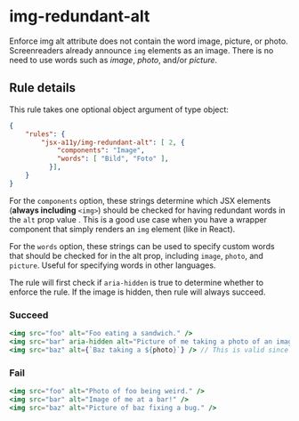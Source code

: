 # img-redundant-alt

Enforce img alt attribute does not contain the word image, picture, or photo. Screenreaders already announce `img` elements as an image. There is no need to use words such as *image*, *photo*, and/or *picture*.

## Rule details

This rule takes one optional object argument of type object:

```json
{
    "rules": {
        "jsx-a11y/img-redundant-alt": [ 2, {
            "components": "Image",
            "words": [ "Bild", "Foto" ],
          }],
    }
}
```

For the `components` option, these strings determine which JSX elements (**always including** `<img>`) should be checked for having redundant words in the `alt` prop value . This is a good use case when you have a wrapper component that simply renders an `img` element (like in React).

For the `words` option, these strings can be used to specify custom words that should be checked for in the alt prop, including `image`, `photo`, and `picture`. Useful for specifying words in other languages.

The rule will first check if `aria-hidden` is true to determine whether to enforce the rule. If the image is hidden, then rule will always succeed.

### Succeed
```jsx
<img src="foo" alt="Foo eating a sandwich." />
<img src="bar" aria-hidden alt="Picture of me taking a photo of an image" /> // Will pass because it is hidden.
<img src="baz" alt={`Baz taking a ${photo}`} /> // This is valid since photo is a variable name.
```

### Fail
```jsx
<img src="foo" alt="Photo of foo being weird." />
<img src="bar" alt="Image of me at a bar!" />
<img src="baz" alt="Picture of baz fixing a bug." />
```
